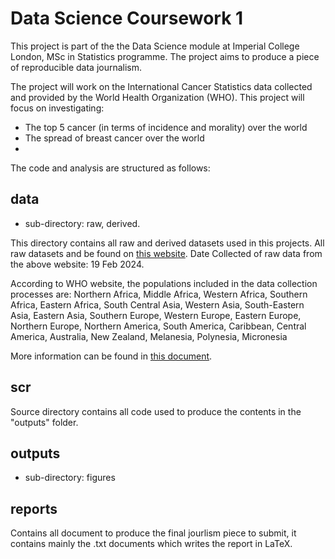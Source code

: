 # Data Science Coursework 1

This project is part of the the Data Science module at Imperial College London, MSc in Statistics programme. The project aims to produce a piece of reproducible data journalism. 

The project will work on the International Cancer Statistics data collected and provided by the World Health Organization (WHO). This project will focus on investigating: 

- The top 5 cancer (in terms of incidence and morality) over the world
- The spread of breast cancer over the world
- 

The code and analysis are structured as follows: 

## data 

- sub-directory: raw, derived.

This directory contains all raw and derived datasets used in this projects. All raw datasets and be found on [this website](https://gco.iarc.fr/today/en). 
Date Collected of raw data from the above website: 19 Feb 2024. 

According to WHO website, the populations included in the data collection processes are: Northern Africa, Middle Africa, Western Africa, Southern Africa, Eastern Africa, South Central Asia, Western Asia, South-Eastern Asia, Eastern Asia, Southern Europe, Western Europe, Eastern Europe, Northern Europe, Northern America, South America, Caribbean, Central America, Australia, New Zealand, Melanesia, Polynesia, Micronesia

More information can be found in [this document](./data/raw/GLOBOCAN2022_Annex_A). 


## scr

Source directory contains all code used to produce the contents in the "outputs" folder. 

## outputs

- sub-directory: figures

## reports

Contains all document to produce the final jourlism piece to submit, it contains mainly the .txt documents which writes the report in LaTeX. 
